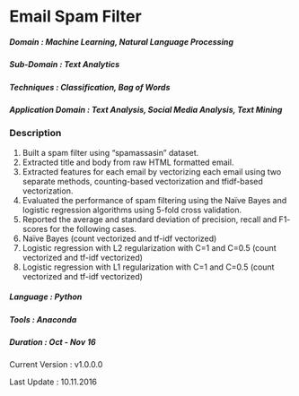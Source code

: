 
# Email Spam Filter

##### Domain             : Machine Learning, Natural Language Processing
##### Sub-Domain         : Text Analytics
##### Techniques         : Classification, Bag of Words
##### Application Domain : Text Analysis, Social Media Analysis, Text Mining

### Description
1.	Built a spam filter using “spamassasin” dataset. 
2.	Extracted title and body from raw HTML formatted email.
3.	Extracted features for each email by vectorizing each email using two separate methods, counting-based vectorization  and tfidf-based vectorization.
4.	Evaluated the performance of spam filtering using the Naïve Bayes and logistic regression algorithms using 5-fold cross validation. 
5.	Reported the average and standard deviation of precision, recall and F1- scores for the following cases.
6.	Naïve Bayes (count vectorized and tf-idf vectorized) 
7.	Logistic regression with L2 regularization with C=1 and C=0.5 (count vectorized and tf-idf vectorized) 
8.	Logistic regression with L1 regularization with C=1 and C=0.5 (count vectorized and tf-idf vectorized)

##### Language : Python
##### Tools    : Anaconda
##### Duration   : Oct - Nov 16
 

Current Version  : v1.0.0.0

Last Update      : 10.11.2016
